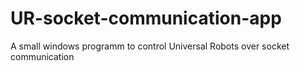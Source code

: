 # UR-socket-communication-app
A small windows programm to control Universal Robots over socket communication 
